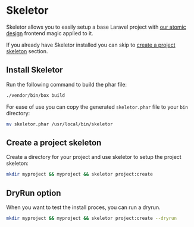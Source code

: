 # Skeletor

Skeletor allows you to easily setup a base Laravel project with [our atomic design](https://github.com/pixelfusion/base-atomic-design) frontend magic applied to it.

If you already have Skeletor installed you can skip to [create a project skeleton](#create-a-project-skeleton) section.

## Install Skeletor

Run the following command to build the phar file:

```bash
./vendor/bin/box build
```

For ease of use you can copy the generated `skeletor.phar` file to your `bin` directory:

```bash
mv skeletor.phar /usr/local/bin/skeletor
```

## Create a project skeleton

Create a directory for your project and use skeletor to setup the project skeleton:

```bash
mkdir myproject && myproject && skeletor project:create
```

## DryRun option

When you want to test the install proces, you can run a dryrun.
```bash
mkdir myproject && myproject && skeletor project:create --dryrun
```